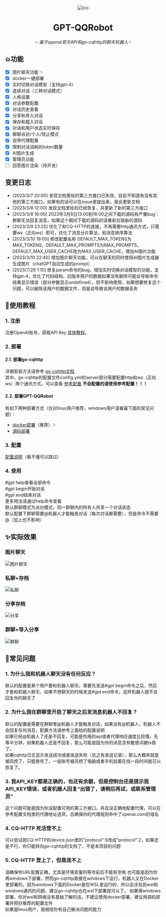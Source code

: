 <div align="center">

![ico](./docs/images/logo.png)
</div>

<div align="center">

# GPT-QQRobot 
_✨ 基于openai官方API和go-cqhttp的聊天机器人✨_
</div>

## 💥功能  
- [x] 图片聊天功能 ✨
- [x] docker一键部署
- [x] 实时切换对话模型（支持gpt-4）
- [x] 连续对话（三种对话模式）
- [x] 人格设置
- [x] 对话参数配置
- [x] 对话历史查看
- [x] 分享和导入对话
- [x] 保存和载入对话
- [x] 对话和用户状态实时保存
- [x] 群聊派对/个人/禁止模式
- [x] 自带代理配置
- [x] 限制对话消耗的token数量
- [x] AI图片生成
- [x] 管理员功能
- [ ] 回答图片渲染（待开发）

## 变更日志
- [2023/3/7 20:00] 发现文档里给的第三方接口已失效，目前不知道有没有其他的第三方接口，如果有的话可以在issue里提出来，我会更新文档
- [2023/3/8 12:00] 发现文档里给的已经恢复，并更新了新的第三方接口
- [2023/3/8 16:00] 2023年3月8日13:00到16:00之间下载的源码有严重bug：群聊无法回复消息，如果这个期间下载的源码的请重新拉取新的源码
- [2023/3/9 23:25] 优化了和CQ-HTTP的连接，不再需要http通讯方式，只需要ws（正向ws）即可，优化了消息分片算法，和消息排序算法
- [2023/3/10 19:00] 修改配置名称 DEFAULT_MAX_TOKENS为MAX_TOKENS，DEFAULT_MAX_PROMPTS为MAX_PROMPTS，DEFAULT_MAX_USER_CACHE改为MAX_USER_CACHE，增加AI图片功能
- [2023/3/10 22:40] 增加图片聊天功能，可以在聊天的同时使用AI图片生成器生成图片（chatGPT自动生成的prompt）
- [2023/7/29 1:10] 修复param命令的bug，增加实时切换对话模型的功能，支持gpt-4，优化了代码结构，旧版本用户的数据如果没有删除可能会导致命令结果显示错误（部分参数显示undefined），但不影响使用，如果想要修复这个问题，可以删除该用户的数据文件，但是会导致该用户的数据丢失
## 🚀使用教程
### 1. 注册
注册OpenAI账号，获取API Key [具体教程](./docs/register.md)。
### 2. 部署
#### 2.1. 部署go-cqhttp
详细安装方法请参考 [go-cqhttp文档](https://docs.go-cqhttp.org/)  
其中，go-cqhttp的配置文件config.yml的server部分需要配置http和ws（正向ws）两个通讯方式，可以查看 [参考配置](./docs/go-http.md)
__不会配置的请使用参考配置！！！__
#### 2.2. 部署GPT-QQRobot
有如下两种部署方式（仅对linux用户推荐，windows用户请看最下面的常见问题）：
- [docker部署](./docs/docker.md)（推荐）✨
- [源码部署](./docs/source.md)
### 3. 配置
[配置说明](./docs/config.md)（看不懂可以跳过）
### 4. 使用
\#gpt help查看全部命令  
\#gpt begin开始对话  
\#gpt end结束对话  
更多用法请通过help命令查看  
默认群聊模式为派对模式，同一群聊内的所有人共享一个对话状态  
默认配置下群聊需要@机器人才能触发对话（每次对话都需要），但是命令不需要@（加上也不影响）
## ✨实际效果
### 图片聊天
![图片聊天](./docs/images/imgchat.png)
### 私聊+存档
![私聊](./docs/images/private.png)
### 分享存档
![分享](./docs/images/share.png)
### 群聊+导入分享
![群聊](./docs/images/group.png)

## 📝常见问题
### 1. 为什么我和机器人聊天没有任何反应？
默认的配置是某个用户要和机器人聊天，需要先发送\#gpt begin命令之后，然后才能和机器人聊天，如果不想聊天的时候发送\#gpt end命令，这样机器人就不会回复你的聊天了
### 2. 为什么我在群聊里开启了聊天之后发消息机器人不回复？
默认的配置是需要在群聊里@机器人才能触发对话，如果没有@机器人，机器人不会回复任何消息，配置方法请参考上面给的配置说明  
如果已经@机器人了还是不回复，可能是你用的api或者代理响应速度比较慢，先等半分钟，如果机器人还是不回复，那么可能是因为你的消息含有敏感词被tx吞了。  
如果cqhttp日志显示发送成功或者发送失败（总之有发送记录），那么大概率就是被风控了，只能换号了，一般账号被风控了电脑或者手机挂着在线一段时间就可以恢复了。


### 3. 我API_KEY都是正确的，也还有余额，但是控制台还是提示我API_KEY错误，或者机器人回复“出错了，请稍后再试，或联系管理员”
这个问题可能是因为你没配置可用的第三方接口，并且没正确地配置代理，可以在参考配置文档里的代理地址选项，且确保你的代理规则命中了openai.com的域名

### 4. CQ-HTTP 死活登不上
可以尝试把CQ-HTTP的device.json里的"protocol":5改成"protocol":2，如果还是不行，你只能转向go-cqhttp的文档了，不是本项目的问题

### 5. CQ-HTTP 登上了，但是连不上
请确保你URL配置正确，尤其是环境变量的等号前后不能有空格
也可能是因为你再windows下部署，然而go-cqhttp直接在windows下运行，机器人又在Docker里部署的。因为windows下面的Docker是在WSL里运行的，所以会涉及到wsl和windows通讯的问题，建议go-cqhttp也在wsl下部署就可以了。
如果用windows部署，你对wsl和网络没有基础了解的话，不建议使用docker部署，建议用源码部署并照抄推荐的配置文件  
如果是linux用户，我相信你有自己解决问题的能力

